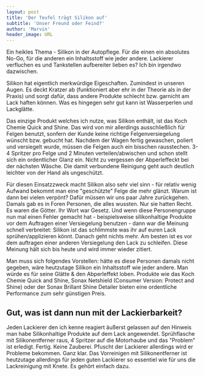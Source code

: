 ```yaml
---
layout: post
title: 'Der Teufel trägt Silikon auf'
subtitle: 'Unser Freund oder Feind?'
author: 'Marvin'
header_image: URL
---
```

Ein heikles Thema - Silikon in der Autopflege. Für die einen ein absolutes No-Go, für die anderen ein Inhaltsstoff wie jeder andere. Lackierer verfluchen es und Tankstellen aufbereiter lieben es? Ich bin irgendwo dazwischen.

Silikon hat eigentlich merkwürdige Eigeschaften. Zumindest in unseren Augen. Es deckt Kratzer ab (funktioniert aber ehr in der Theorie als in der Praxis) und sorgt dafür, dass andere Produkte schlecht bzw. garnicht am Lack haften können. Was es hingegen sehr gut kann ist Wasserperlen und Lackglätte.

Das einzige Produkt welches ich nutze, was Silikon enthält, ist das Koch Chemie Quick and Shine. Das wird von mir allerdings ausschließlich für Felgen benutzt, sonfern der Kunde keine richtige Felgenversiegelung wünscht bzw. gebucht hat. Nachdem der Wagen fertig gewaschen, poliert und versiegelt wurde, müssen die Felgen auch ein bisschen rausstechen. 3-4 Spritzer pro Felge und 2 Minuten verteilen/abwischen und schon stellt sich ein ordentlicher Glanz ein. Nicht zu vergessen der Abperleffeckt bei der nächsten Wäsche. Die damit verbundene Reinigung geht auch deutlich leichter von der Hand als ungeschützt.

Für diesen Einsatzzweck macht Silikon also sehr viel sinn - für relativ wenig Aufwand bekommt man eine "geschützte" Felge die mehr glänzt. Warum ist dann bei vielen verpönt? Dafür müssen wir uns paar Jahre zurückgehen. Damals gab es in Foren Personen, die alles wussten. Nur sie hatten Recht. Es waren die Götter. Ihr Wort war Gesetz. Und wenn diese Personengruppe nun mal einen Fehler gemacht hat - beispielsweise silikonhaltige Produkte vor dem Auftragen einer Versiegelung benutzen - dann war die Meinung schnell verbreitet: Silikon ist das schlimmste was ihr auf euren Lack sprühen/applizieren könnt. Danach geht nichts mehr. Am besten ist es vor dem auftragen einer anderen Versiegelung den Lack zu schleifen. Diese Meinung hält sich bis heute und wird immer wieder zitiert.

Man muss sich folgendes Vorstellen: hätte es diese Personen damals nicht gegeben, wäre heutzutage Silikon ein Inhaltsstoff wie jeder andere. Man würde es für seine Glätte & den Abperleffekt loben. Produkte wie das Koch Chemie Quick and Shine, Sonax Netshield (Consumer Version: Protect and Shine) oder der Sonax Brillant Shine Detailer bieten eine ordentliche Performance zum sehr günstigen Preis.

## Gut, was ist dann nun mit der Lackierbarkeit?

Jeden Lackierer den ich kenne reagiert äußerst gelassen auf den Hinweis man habe Silikonhaltige Produkte auf dem Lack angewendet. Sprühflasche mit Silikonentferner raus, 4 Spritzer auf die Motorhaube und das "Problem" ist erledigt. Fertig. Keine Zauberei. Pfuscht der Lackierer allerdings wird er Probleme bekommen. Ganz klar. Das Vorreinigen mit Silikonentferner ist heutzutage allerdings für jeden guten Lackierer so essentiel wie für uns die Lackreinigung mit Knete. Es gehört einfach dazu. 

